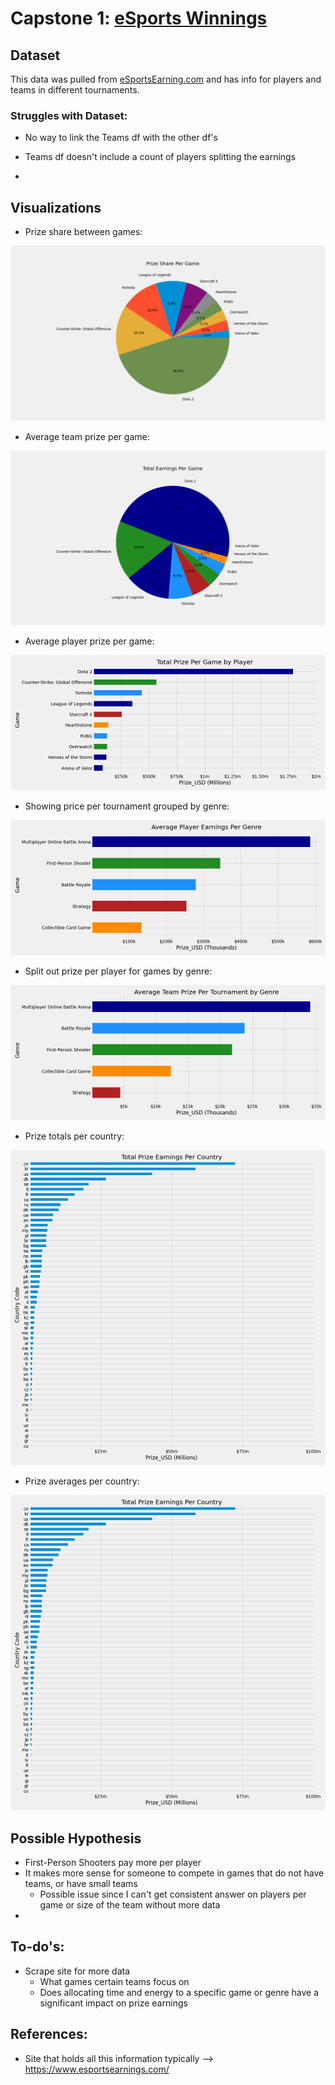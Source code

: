 # Capstone 1: [eSports Winnings](https://www.kaggle.com/jackdaoud/esports-earnings-for-players-teams-by-game)

## Dataset

This data was pulled from [eSportsEarning.com](https://www.esportsearnings.com/) and has info for players and teams in different tournaments.

### Struggles with Dataset:

* No way to link the Teams df with the other df's

* Teams df doesn't include a count of players splitting the earnings

* 

## Visualizations

* Prize share between games:

![Prize Share](images/pie_prize_share.png)

* Average team prize per game:

![Prize per team](images/average_team_prize_per_game.png)

* Average player prize per game:

![Prize per player](images/barh_players_prize_per_game.png)

* Showing price per tournament grouped by genre:

![Genre Players](images/barh_players_prize_per_genre.png)

* Split out prize per player for games by genre:

![Prize per player](images/avg_prize_per_team_by_genre.png)

* Prize totals per country:

![Prize per country](images/barh_conrties_prize_total.png)

* Prize averages per country:

![Prize total per country](images/barh_conrties_prize_total.png)

## Possible Hypothesis

* First-Person Shooters pay more per player
* It makes more sense for someone to compete in games that do not have teams, or have small teams
    * Possible issue since I can't get consistent answer on players per game or size of the team without more data
* 

## To-do's:

* Scrape site for more data
    * What games certain teams focus on
    * Does allocating time and energy to a specific game or genre have a significant impact on prize earnings

## References:

* Site that holds all this information typically --> https://www.esportsearnings.com/

